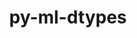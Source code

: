 ---
title: "py-ml-dtypes"
layout: cache
categories: [package, develop-2023-12-03]
meta: {"versions": ["0.2.0"], "compilers": ["gcc@=11.3.0"], "oss": ["ubuntu22.04"], "platforms": ["linux"], "targets": ["x86_64_v3"], "stacks": ["ml-linux-x86_64-cpu", "ml-linux-x86_64-cuda", "ml-linux-x86_64-rocm", "root"], "num_specs": 2, "num_specs_by_stack": {"root": 2, "ml-linux-x86_64-rocm": 2, "ml-linux-x86_64-cpu": 2, "ml-linux-x86_64-cuda": 2}}
spec_details: [{"hash": "uyrjfh4ehjomxzq75bjf6m4pfwkavkzr", "compiler": "gcc@=11.3.0", "versions": ["0.2.0"], "os": "ubuntu22.04", "platform": "linux", "target": "x86_64_v3", "variants": ["build_system=python_pip"], "stacks": ["root", "ml-linux-x86_64-rocm", "ml-linux-x86_64-cpu", "ml-linux-x86_64-cuda"], "size": "-", "tarball": "https://binaries.spack.io/releases/develop-2023-12-03/build_cache/linux-ubuntu22.04-x86_64_v3/gcc-11.3.0/py-ml-dtypes-0.2.0/linux-ubuntu22.04-x86_64_v3-gcc-11.3.0-py-ml-dtypes-0.2.0-uyrjfh4ehjomxzq75bjf6m4pfwkavkzr.spack"}, {"hash": "aielfe6uyzbik4dwe4abglwljjwti3yd", "compiler": "gcc@=11.3.0", "versions": ["0.2.0"], "os": "ubuntu22.04", "platform": "linux", "target": "x86_64_v3", "variants": ["build_system=python_pip"], "stacks": ["root", "ml-linux-x86_64-rocm", "ml-linux-x86_64-cpu", "ml-linux-x86_64-cuda"], "size": "-", "tarball": "https://binaries.spack.io/releases/develop-2023-12-03/build_cache/linux-ubuntu22.04-x86_64_v3/gcc-11.3.0/py-ml-dtypes-0.2.0/linux-ubuntu22.04-x86_64_v3-gcc-11.3.0-py-ml-dtypes-0.2.0-aielfe6uyzbik4dwe4abglwljjwti3yd.spack"}]
---
